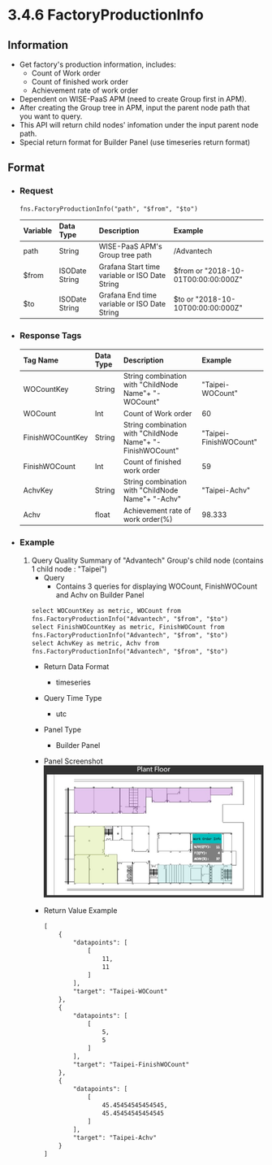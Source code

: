 # 3.4.6 FactoryProductionInfo

## Information
* Get factory's production information, includes:
    * Count of Work order
    * Count of finished work order
    * Achievement rate of work order
* Dependent on WISE-PaaS APM (need to create Group first in APM).
* After creating the Group tree in APM, input the parent node path that you want to query.
* This API will return child nodes' infomation under the input parent node path.
* Special return format for Builder Panel (use timeseries return format)
## Format

* ### Request

  ```
  fns.FactoryProductionInfo("path", "$from", "$to")
  ```

  | Variable | Data Type | Description | Example |
  | :--- | :--- | :--- | :---|
  | path | String | WISE-PaaS APM's Group tree path | /Advantech |
  | $from | ISODate String | Grafana Start time variable or ISO Date String | $from or "2018-10-01T00:00:00:000Z" |
  | $to | ISODate String | Grafana End time variable or ISO Date String | $to or "2018-10-10T00:00:00:000Z" |

* ### Response Tags

  | Tag Name | Data Type | Description | Example |
  | :--- | :--- | :--- | :--- |
  | WOCountKey | String | String combination with "ChildNode Name"+ "-WOCount" | "Taipei-WOCount" |
  | WOCount | Int | Count of Work order | 60 |
  | FinishWOCountKey | String | String combination with "ChildNode Name"+ "-FinishWOCount" | "Taipei-FinishWOCount" |
  | FinishWOCount | Int | Count of finished work order | 59 |
  | AchvKey | String | String combination with "ChildNode Name"+ "-Achv" | "Taipei-Achv" |
  | Achv | float | Achievement rate of work order(%) | 98.333 |

  
* ### Example
    1. Query Quality Summary of "Advantech" Group's child node (contains 1 child node : "Taipei")
        - Query
            - Contains 3 queries for displaying WOCount, FinishWOCount and Achv on Builder Panel
        ``` 
        select WOCountKey as metric, WOCount from fns.FactoryProductionInfo("Advantech", "$from", "$to")
        select FinishWOCountKey as metric, FinishWOCount from fns.FactoryProductionInfo("Advantech", "$from", "$to")
        select AchvKey as metric, Achv from fns.FactoryProductionInfo("Advantech", "$from", "$to")
        ```
        - Return Data Format   
            * timeseries
        - Query Time Type   
            * utc
        - Panel Type   
            * Builder Panel
        - Panel Screenshot      
            ![](/images/3.4.6-FactoryProductionInfo.jpg)

        - Return Value Example    
            ```
            [
                {
                    "datapoints": [
                        [
                            11, 
                            11
                        ]
                    ], 
                    "target": "Taipei-WOCount"
                }, 
                {
                    "datapoints": [
                        [
                            5, 
                            5
                        ]
                    ], 
                    "target": "Taipei-FinishWOCount"
                }, 
                {
                    "datapoints": [
                        [
                            45.45454545454545, 
                            45.45454545454545
                        ]
                    ], 
                    "target": "Taipei-Achv"
                }
            ]       

            ```
